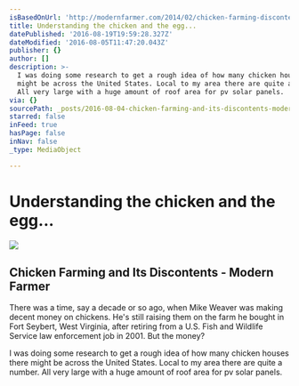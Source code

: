 ```yaml
---
isBasedOnUrl: 'http://modernfarmer.com/2014/02/chicken-farming-discontents/'
title: Understanding the chicken and the egg...
datePublished: '2016-08-19T19:59:28.327Z'
dateModified: '2016-08-05T11:47:20.043Z'
publisher: {}
author: []
description: >-
  I was doing some research to get a rough idea of how many chicken houses there
  might be across the United States. Local to my area there are quite a number.
  All very large with a huge amount of roof area for pv solar panels.
via: {}
sourcePath: _posts/2016-08-04-chicken-farming-and-its-discontents-modern-farmer.md
starred: false
inFeed: true
hasPage: false
inNav: false
_type: MediaObject

---
```

# Understanding the chicken and the egg...

<article style=""><img src="http://cdn.modernfarmer.com/wp-content/uploads/2014/02/chickfarm1.jpg" /><h1>Chicken Farming and Its Discontents - Modern Farmer</h1><p>There was a time, say a decade or so ago, when Mike Weaver was making decent money on chickens. He's still raising them on the farm he bought in Fort Seybert, West Virginia, after retiring from a U.S. Fish and Wildlife Service law enforcement job in 2001. But the money?</p></article>

I was doing some research to get a rough idea of how many chicken houses there might be across the United States. Local to my area there are quite a number. All very large with a huge amount of roof area for pv solar panels.